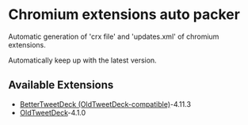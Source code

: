 # Chromium extensions auto packer

Automatic generation of 'crx file' and 'updates.xml' of chromium extensions.

Automatically keep up with the latest version.

## Available Extensions

- [BetterTweetDeck (OldTweetDeck-compatible)](https://github.com/dimdenGD/BetterTweetDeck/)-4.11.3
- [OldTweetDeck](https://github.com/dimdenGD/OldTweetDeck)-4.1.0
